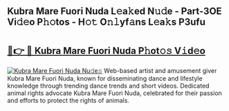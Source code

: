 ## Kubra Mare Fuori Nuda L𝚎a𝚔ed N𝚞𝚍e - Part-3OE Vi𝚍𝚎o P𝚑𝚘tos - H𝚘𝚝 O𝚗𝚕yf𝚊ns L𝚎a𝚔s P3ufu

# <h2><a href="http://kf86xvj.oniu.top/?m=Kubra+Mare+Fuori+Nuda">🔗👉 🔴 Kubra Mare Fuori Nuda P𝚑ot𝚘𝚜 V𝚒d𝚎o</a></h2>

[![Kubra Mare Fuori Nuda Nu𝚍e𝚜](https://i.imgur.com/0qMVB7G.gif)](http://kf86xvj.oniu.top/?m=Kubra+Mare+Fuori+Nuda)
Web-based artist and amusement giver Kubra Mare Fuori Nuda, known for disseminating dance and lifestyle knowledge through trending dance trends and short videos. Dedicated animal rights advocate Kubra Mare Fuori Nuda, celebrated for their passion and efforts to protect the rights of animals.  
